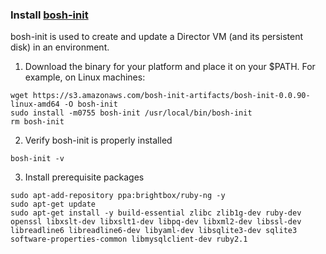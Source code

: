 ### Install [bosh-init](https://github.com/cloudfoundry/bosh-init)

bosh-init is used to create and update a Director VM (and its persistent disk) in an environment.

1. Download the binary for your platform and place it on your $PATH. For example, on Linux machines:
```
wget https://s3.amazonaws.com/bosh-init-artifacts/bosh-init-0.0.90-linux-amd64 -O bosh-init
sudo install -m0755 bosh-init /usr/local/bin/bosh-init
rm bosh-init
```

2. Verify bosh-init is properly installed
```
bosh-init -v
```

3. Install prerequisite packages
```
sudo apt-add-repository ppa:brightbox/ruby-ng -y
sudo apt-get update
sudo apt-get install -y build-essential zlibc zlib1g-dev ruby-dev openssl libxslt-dev libxslt1-dev libpq-dev libxml2-dev libssl-dev libreadline6 libreadline6-dev libyaml-dev libsqlite3-dev sqlite3 software-properties-common libmysqlclient-dev ruby2.1
```

